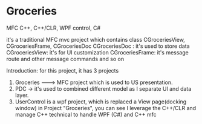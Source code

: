 # Groceries
MFC C++, C++/CLR, WPF control, C# 


it's a traditional MFC mvc project which contains class CGroceriesView, CGroceriesFrame, CGroceriesDoc
CGroceriesDoc : it's used to store data
CGroceriesView: it's for UI customization
CGroceriesFrame: it's message route and other message commands and so on

Introduction:
for this project, it has 3 projects 
1. Groceries ---> MFC project which is used to US presentation.
2. PDC -> it's used to combined different model as I separate UI and data layer.
3. UserControl is a wpf project, which is replaced a View page(docking window) in Project "Groceries", you can see I leverage the C++/CLR and manage C++ technical to handle WPF (C#) and C++ mfc
